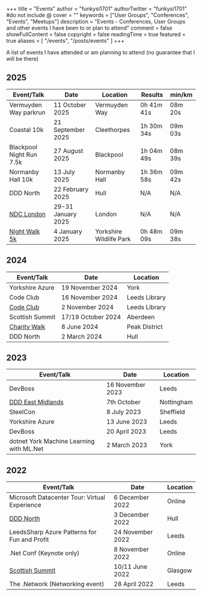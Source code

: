 +++
title = "Events"
author = "funkysi1701"
authorTwitter = "funkysi1701" #do not include @
cover = ""
keywords = ["User Groups", "Conferences", "Events", "Meetups"]
description = "Events - Conferences, User Groups and other events I have been to or plan to attend"
comment = false
showFullContent = false
copyright = false
readingTime = true
featured = true
aliases = [
    "/events",
    "/posts/events"
]
+++

A list of events I have attended or am planning to attend (no guarantee that I will be there)

## 2025

| Event/Talk                                                               | Date                | Location                | Results    | min/km  |
|--------------------------------------------------------------------------|---------------------|-------------------------|------------|---------|
| Vermuyden Way parkrun                                                    | 11 October 2025     | Vermuyden Way           | 0h 41m 41s | 08m 20s |
| Coastal 10k                                                              | 21 September 2025   | Cleethorpes             | 1h 30m 34s | 09m 03s |
| Blackpool Night Run 7.5k                                                 | 27 August 2025      | Blackpool               | 1h 04m 49s | 08m 39s |
| Normanby Hall 10k                                                        | 13 July 2025        | Normanby Hall           | 1h 36m 58s | 09m 42s |
| DDD North                                                                | 22 February 2025    | Hull                    | N/A        | N/A     |
| [NDC London](https://www.funkysi1701.com/posts/2025/volunteering-at-ndc/)| 29-31 January 2025  | London                  | N/A        | N/A     |
| [Night Walk 5k](https://runforwildlife.com/run-for-wildlife-night-5k)    | 4 January 2025      | Yorkshire Wildlife Park | 0h 48m 09s | 09m 38s |

## 2024

| Event/Talk                              | Date               | Location     |
|-----------------------------------------|--------------------|--------------|
| Yorkshire Azure                         | 19 November 2024   | York         |
| Code Club                               | 16 November 2024   | Leeds Library|
| [Code Club](/posts/2024/codeclub)       | 2 November 2024    | Leeds Library|
| Scottish Summit                         | 17/19 October 2024 | Aberdeen     |
| [Charity Walk](/charity-hike)           | 8 June 2024        | Peak District|
| DDD North                               | 2 March 2024       | Hull         |

## 2023

| Event/Talk                                         | Date             | Location  |
|----------------------------------------------------|------------------|-----------|
| DevBoss                                            | 16 November 2023 | Leeds     |
| [DDD East Midlands](/posts/2023/ddd-east-midlands) | 7th October      | Nottingham|
| SteelCon                                           | 8 July 2023      | Sheffield |
| Yorkshire Azure                                    | 13 June 2023     | Leeds     |
| DevBoss                                            | 20 April 2023    | Leeds     |
| dotnet York Machine Learning with ML.Net           | 2 March 2023     | York      |

## 2022

| Event/Talk                                         | Date             | Location |
|----------------------------------------------------|------------------|----------|
| Microsoft Datacenter Tour: Virtual Experience      | 6 December 2022  | Online   |
| [DDD North](/posts/2022/ddd-north)                 | 3 December 2022  | Hull     |
| LeedsSharp Azure Patterns for Fun and Profit       | 24 November 2022 | Leeds    |
| .Net Conf (Keynote only)                           | 8 November 2022  | Online   |
| [Scottish Summit](/posts/2022/scottishsummit/)     | 10/11 June 2022  | Glasgow  |
| The .Network (Networking event)                    | 28 April 2022    | Leeds    |
